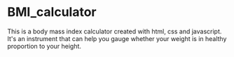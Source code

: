 # BMI_calculator
This is a body mass index calculator created with html, css and javascript.
It's an instrument that can help you gauge whether your weight is in healthy proportion to your height.
 
